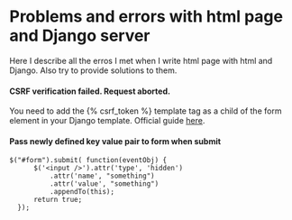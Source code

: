 # Problems and errors with html page and Django server

Here I describe all the erros I met when I write html page with html and Django. Also try to provide solutions to them.

#### CSRF verification failed. Request aborted.

You need to add the {% csrf_token %} template tag as a child of the form element in your Django template. Official guide [here](https://docs.djangoproject.com/en/dev/ref/csrf/).


#### Pass newly defined key value pair to form when submit

```
$("#form").submit( function(eventObj) {
      $('<input />').attr('type', 'hidden')
          .attr('name', "something")
          .attr('value', "something")
          .appendTo(this);
      return true;
  });
```